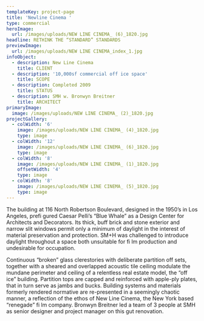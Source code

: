 ```yaml
---
templateKey: project-page
title: 'Newline Cinema '
type: commercial
heroImage:
  url: /images/uploads/NEW LINE CINEMA_ (6)_1820.jpg
headline: RETHINK THE “STANDARD” STANDARDS
previewImage:
  url: /images/uploads/NEW LINE CINEMA_index_1.jpg
infoObject:
  - description: New Line Cinema
    title: CLIENT
  - description: '10,000sf commercial off ice space'
    title: SCOPE
  - description: Completed 2009
    title: STATUS
  - description: SMH w. Bronwyn Breitner
    title: ARCHITECT
primaryImage:
  image: /images/uploads/NEW LINE CINEMA_ (2)_1820.jpg
projectGallery:
  - colWidth: '6'
    image: /images/uploads/NEW LINE CINEMA_ (4)_1820.jpg
    type: image
  - colWidth: '12'
    image: /images/uploads/NEW LINE CINEMA_ (6)_1820.jpg
    type: image
  - colWidth: '8'
    image: /images/uploads/NEW LINE CINEMA_ (1)_1820.jpg
    offsetWidth: '4'
    type: image
  - colWidth: '8'
    image: /images/uploads/NEW LINE CINEMA_ (5)_1820.jpg
    type: image
---
```

The building at 116 North Robertson Boulevard, designed
 in the 1950’s in Los Angeles, prefi gured Caesar Pelli’s “Blue
 Whale” as a Design Center for Architects and Decorators. Its
 thick, buff brick and stone exterior and narrow slit windows
 permit only a minimum of daylight in the interest of material
 preservation and protection. SM+H was challenged to introduce
 daylight throughout a space both unsuitable for fi lm
 production and undesirable for occupation.

Continuous “broken” glass clerestories with deliberate partition
 off sets, together with a sheared and overlapped acoustic
 tile ceiling modulate the mundane perimeter and ceiling
 of a relentless real estate model, the “off ice” building.
 Partition tops are capped and reinforced with apple-ply
 plates, that in turn serve as jambs and bucks. Building systems
 and materials formerly rendered normative are re-presented
 in a seemingly chaotic manner, a reflection of the
 ethos of New Line Cinema, the New York based “renegade”
 fi lm company.
 Bronwyn Breitner led a team of 3 people at SMH as senior
 designer and project manager on this gut renovation.

